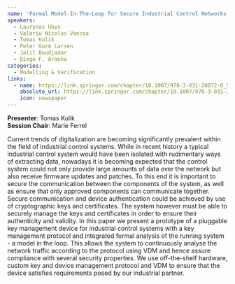 ```yaml
---
name: 'Formal Model-In-The-Loop for Secure Industrial Control Networks'
speakers:
  - Laurynas Ubys
  - Valeriu Nicolas Vancea
  - Tomas Kulik
  - Peter Gorm Larsen
  - Jalil Boudjadar
  - Diego F. Aranha
categories:
  - Modelling & Verification
links:
  - name: https://link.springer.com/chapter/10.1007/978-3-031-20872-0_5
    absolute_url: https://link.springer.com/chapter/10.1007/978-3-031-20872-0_5
    icon: newspaper
---
```


**Presenter**: Tomas Kulik  
**Session Chair**: Marie Ferrel

Current trends of digitalization are becoming significantly prevalent within the field of industrial control systems. While in recent history a typical industrial control system would have been isolated with rudimentary ways of extracting data, nowadays it is becoming expected that the control system could not only provide large amounts of data over the network but also receive firmware updates and patches. To this end it is important to secure the communication between the components of the system, as well as ensure that only approved components can communicate together. Secure communication and device authentication could be achieved by use of cryptographic keys and certificates. The system however must be able to securely manage the keys and certificates in order to ensure their authenticity and validity. In this paper we present a prototype of a pluggable key management device for industrial control systems with a key management protocol and integrated formal analysis of the running system - a model in the loop. This allows the system to continuously analyse the network traffic according to the protocol using VDM and hence assure compliance with several security properties. We use off-the-shelf hardware, custom key and device management protocol and VDM to ensure that the device satisfies requirements posed by our industrial partner.
